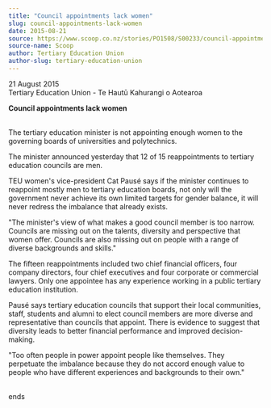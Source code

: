 ```yaml
---
title: "Council appointments lack women"
slug: council-appointments-lack-women
date: 2015-08-21
source: https://www.scoop.co.nz/stories/PO1508/S00233/council-appointments-lack-women.htm
source-name: Scoop
author: Tertiary Education Union
author-slug: tertiary-education-union
---
```


<p>21 August 2015<br>Tertiary Education Union - Te Hautū
Kahurangi o Aotearoa</p>

<p><strong>Council appointments lack
women</strong><br><strong></strong></p>

<p><br>The tertiary
education minister is not appointing enough women to the
governing boards of universities and polytechnics.</p>

<p>The
minister announced yesterday that 12 of 15 reappointments to tertiary
education councils are men.</p>

<p>TEU women's vice-president
Cat Pausé says if the minister continues to reappoint
mostly men to tertiary education boards, not only will the
government never achieve its own limited targets for gender
balance, it will never redress the imbalance that already
exists.</p>

<p>"The minister's view of what makes a good council
member is too narrow. Councils are missing out on the
talents, diversity and perspective that women offer.
Councils are also missing out on people with a range of
diverse backgrounds and skills."</p>

<p>The fifteen
reappointments included two chief financial officers, four
company directors, four chief executives and four corporate
or commercial lawyers. Only one appointee has any experience
working in a public tertiary education institution.</p>

<p>Pausé
says tertiary education councils that support their local
communities, staff, students and alumni to elect council
members are more diverse and representative than councils
that appoint. There is evidence to suggest that diversity
leads to better financial performance and improved decision-making.</p>

<p>"Too often
people in power appoint people like themselves. They
perpetuate the imbalance because they do not accord enough
value to people who have different experiences and
backgrounds to their
own."</p>

<p><br>ends<p>

<p></p>